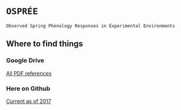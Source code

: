 # `OSPRÉE`
`Observed Spring Phenology Responses in Éxperimental Environments`

## Where to find things

### Google Drive
[All PDF references](https://drive.google.com/drive/folders/0B8nEumYJJb_4Y2lKRjRDd0piOWc?usp=sharing)


### Here on Github

[Current as of 2017](https://github.com/lizzieinvancouver/ospree/wiki)
